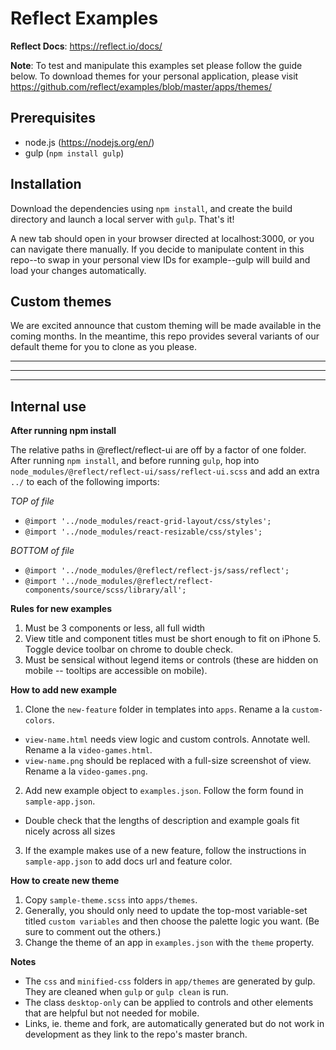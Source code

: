 # Reflect Examples

**Reflect Docs**: https://reflect.io/docs/

**Note**: To test and manipulate this examples set please follow the guide below. To download themes for your personal application, please visit https://github.com/reflect/examples/blob/master/apps/themes/

## Prerequisites

- node.js (https://nodejs.org/en/)
- gulp (`npm install gulp`)

## Installation

Download the dependencies using `npm install`, and create the build directory and launch a local server with `gulp`. That's it!

A new tab should open in your browser directed at localhost:3000, or you can navigate there manually. If you decide to manipulate content in this repo--to swap in your personal view IDs for example--gulp will build and load your changes automatically.

## Custom themes

We are excited announce that custom theming will be made available in the coming months. In the meantime, this repo provides several variants of our default theme for you to clone as you please.

--------------------------------------------------

--------------------------------------------------

--------------------------------------------------

## Internal use

**After running npm install**

The relative paths in @reflect/reflect-ui are off by a factor of one folder. After running `npm install`, and before running `gulp`, hop into `node_modules/@reflect/reflect-ui/sass/reflect-ui.scss` and add an extra `../` to each of the following imports:

*TOP of file*

- `@import '../node_modules/react-grid-layout/css/styles';
`
- `@import '../node_modules/react-resizable/css/styles';
`

*BOTTOM of file*

- `@import '../node_modules/@reflect/reflect-js/sass/reflect';
`
- `@import '../node_modules/@reflect/reflect-components/source/scss/library/all';`

**Rules for new examples**
1. Must be 3 components or less, all full width
2. View title and component titles must be short enough to fit on iPhone 5. Toggle device toolbar on chrome to double check.
3. Must be sensical without legend items or controls (these are hidden on mobile -- tooltips are accessible on mobile).

**How to add new example**
1. Clone the `new-feature` folder in templates into `apps`. Rename a la `custom-colors`.
  - `view-name.html` needs view logic and custom controls. Annotate well. Rename a la `video-games.html`.
  - `view-name.png` should be replaced with a full-size screenshot of view. Rename a la `video-games.png`.
2. Add new example object to `examples.json`. Follow the form found in `sample-app.json`.
  - Double check that the lengths of description and example goals fit nicely across all sizes
3. If the example makes use of a new feature, follow the instructions in `sample-app.json` to add docs url and feature color.

**How to create new theme**
1. Copy `sample-theme.scss` into `apps/themes`.
2. Generally, you should only need to update the top-most variable-set titled `custom variables` and then choose the palette logic you want. (Be sure to comment out the others.)
3. Change the theme of an app in `examples.json` with the `theme` property.  

**Notes**
- The `css` and `minified-css` folders in `app/themes` are generated by gulp. They are cleaned when `gulp` or `gulp clean` is run.
- The class `desktop-only` can be applied to controls and other elements that are helpful but not needed for mobile.
- Links, ie. theme and fork, are automatically generated but do not work in development as they link to the repo's master branch.
